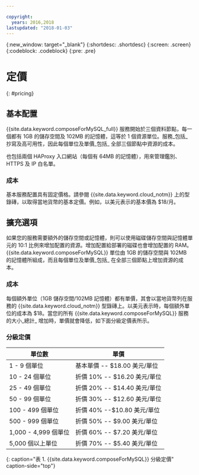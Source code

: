```yaml
---

copyright:
  years: 2016,2018
lastupdated: "2018-01-03"
---
```


{:new_window: target="_blank"}
{:shortdesc: .shortdesc}
{:screen: .screen}
{:codeblock: .codeblock}
{:pre: .pre}

# 定價
{: #pricing}

## 基本配置
{{site.data.keyword.composeForMySQL_full}} 服務開始於三個資料節點，每一個都有 1GB 的儲存空間及 102MB 的記憶體，這等於 1 個資源單位。服務_包括_ 抄寫及高可用性，因此每個單位及單價_包括_ 全部三個節點中資源的成本。 

也包括兩個 HAProxy 入口網站（每個有 64MB 的記憶體），用來管理鑑別、HTTPS 及 IP 白名單。

### 成本
基本服務配置具有固定價格。請參閱 {{site.data.keyword.cloud_notm}} 上的型錄磚，以取得當地貨幣的基本定價。例如，以美元表示的基本價為 $18/月。

## 擴充選項
如果您的服務需要額外的儲存空間或記憶體，則可以使用磁碟儲存空間與記憶體單元的 10:1 比例來增加配置的資源。增加配置給部署的磁碟也會增加配置的 RAM。{{site.data.keyword.composeForMySQL}} 單位由 1GB 的儲存空間與 102MB 的記憶體所組成，而且每個單位及單價_包括_ 在全部三個節點上增加資源的成本。

### 成本
每個額外單位（1GB 儲存空間/102MB 記憶體）都有單價，其會以當地貨幣列在服務的 {{site.data.keyword.cloud_notm}} 型錄磚上。以美元表示時，每個額外單位的成本為 $18。當您的所有 {{site.data.keyword.composeForMySQL}} 服務的大小_總計_ 增加時，單價就會降低，如下面分級定價表所示。

### 分級定價
單位數|單價
----------|-----------
1 - 9 個單位|基本單價 -- $18.00 美元/單位
10 - 24 個單位|折價 10% -- $16.20 美元/單位
25 - 49 個單位|折價 20% -- $14.40 美元/單位
50 - 99 個單位|折價 30% -- $12.60 美元/單位
100 - 499 個單位|折價 40% --$10.80 美元/單位
500 - 999 個單位|折價 50% -- $9.00 美元/單位
1,000 - 4,999 個單位|折價 60% -- $7.20 美元/單位
5,000 個以上單位|折價 70% -- $5.40 美元/單位
{: caption="表 1. {{site.data.keyword.composeForMySQL}} 分級定價" caption-side="top"}
